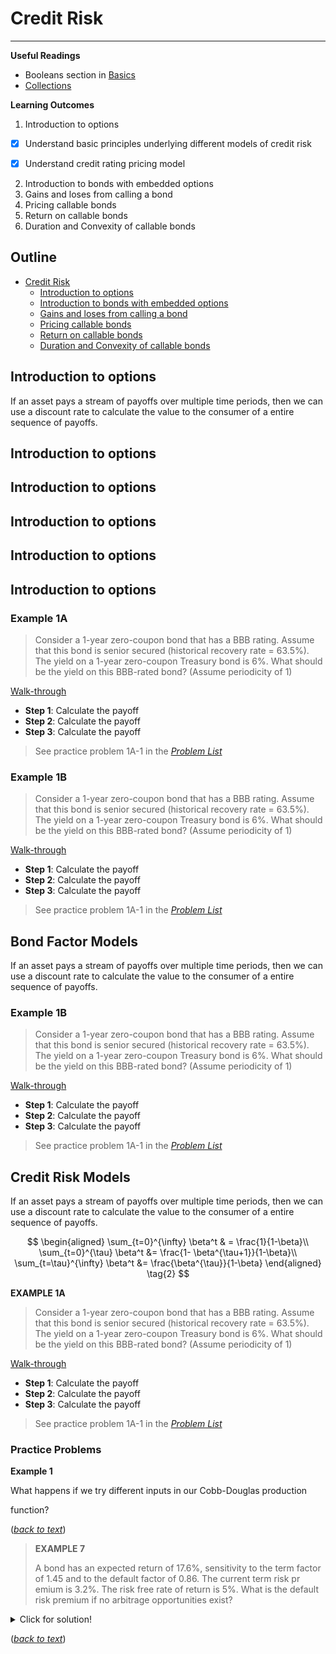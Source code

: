 # Credit Risk

---

**Useful Readings**

- Booleans section in [Basics](basics.ipynb)  
- [Collections](collections.ipynb)  

**Learning Outcomes**

1. Introduction to options

  - [x] Understand basic principles underlying different models of credit risk 
  - [x] Understand credit rating pricing model
  

2. Introduction to bonds with embedded options
3. Gains and loses from calling a bond
4. Pricing callable bonds
5. Return on callable bonds
6. Duration and Convexity of callable bonds
  
 

## Outline

- [Credit Risk](#Credit-Risk)  
  - [Introduction to options](##Introduction-to-options)  
  - [Introduction to bonds with embedded options](##Introduction-to-bonds-with-embedded-options)  
  - [Gains and loses from calling a bond](##Gains-and-loses-from-calling-a-bond) 
  - [Pricing callable bonds](##Pricing-callable-bonds)  
  - [Return on callable bonds](##Return-on-callable-bonds)  
  - [Duration and Convexity of callable bonds](##Duration-and-Convexity-of-callable-bonds) 

## Introduction to options
If an asset pays a stream of payoffs over multiple time periods, then we
can use a discount rate to calculate the value to the consumer of a entire
sequence of payoffs.

## Introduction to options

## Introduction to options

## Introduction to options

## Introduction to options

## Introduction to options





<a id='exerciselist-1'></a>

### Example 1A

> Consider a 1-year zero-coupon bond that has a BBB rating. Assume that this bond is senior secured (historical recovery rate = 63.5%). The yield on a 1-year zero-coupon Treasury bond is 6%. What should be the yield on this BBB-rated bond? (Assume periodicity of 1)

[Walk-through](http://www.youtube.com/watch?v=YOUTUBE_VIDEO_ID_HERE)

- **Step 1**: Calculate the payoff 
- **Step 2**: Calculate the payoff 
- **Step 3**: Calculate the payoff

>See practice problem 1A-1 in the [*Problem List*](#problemlist-1)

<a id='exerciselist-1'></a>

### Example 1B

> Consider a 1-year zero-coupon bond that has a BBB rating. Assume that this bond is senior secured (historical recovery rate = 63.5%). The yield on a 1-year zero-coupon Treasury bond is 6%. What should be the yield on this BBB-rated bond? (Assume periodicity of 1)

[Walk-through](http://www.youtube.com/watch?v=YOUTUBE_VIDEO_ID_HERE)

- **Step 1**: Calculate the payoff 
- **Step 2**: Calculate the payoff 
- **Step 3**: Calculate the payoff

>See practice problem 1A-1 in the [*Problem List*](#problemlist-1)


## Bond Factor Models

If an asset pays a stream of payoffs over multiple time periods, then we
can use a discount rate to calculate the value to the consumer of a entire
sequence of payoffs.

<a id='exerciselist-1'></a>

### Example 1B

> Consider a 1-year zero-coupon bond that has a BBB rating. Assume that this bond is senior secured (historical recovery rate = 63.5%). The yield on a 1-year zero-coupon Treasury bond is 6%. What should be the yield on this BBB-rated bond? (Assume periodicity of 1)

[Walk-through](http://www.youtube.com/watch?v=YOUTUBE_VIDEO_ID_HERE)

- **Step 1**: Calculate the payoff 
- **Step 2**: Calculate the payoff 
- **Step 3**: Calculate the payoff

>See practice problem 1A-1 in the [*Problem List*](#problemlist-1)


## Credit Risk Models

If an asset pays a stream of payoffs over multiple time periods, then we
can use a discount rate to calculate the value to the consumer of a entire
sequence of payoffs.

<a id='equation-eq-infinite-sums'></a>
$$
\begin{aligned}
\sum_{t=0}^{\infty} \beta^t & = \frac{1}{1-\beta}\\
\sum_{t=0}^{\tau} \beta^t &= \frac{1- \beta^{\tau+1}}{1-\beta}\\
\sum_{t=\tau}^{\infty} \beta^t &=  \frac{\beta^{\tau}}{1-\beta}
\end{aligned} \tag{2}
$$

<a id='exerciselist-1'></a>

**EXAMPLE 1A**

> Consider a 1-year zero-coupon bond that has a BBB rating. Assume that this bond is senior secured (historical recovery rate = 63.5%). The yield on a 1-year zero-coupon Treasury bond is 6%. What should be the yield on this BBB-rated bond? (Assume periodicity of 1)

[Walk-through](http://www.youtube.com/watch?v=YOUTUBE_VIDEO_ID_HERE)

- **Step 1**: Calculate the payoff 
- **Step 2**: Calculate the payoff 
- **Step 3**: Calculate the payoff

>See practice problem 1A-1 in the [*Problem List*](#problemlist-1)

### Practice Problems


<a id='problemlist-1'></a>
**Example 1**

What happens if we try different inputs in our Cobb-Douglas production

function?

([*back to text*](#exercise-1))

<a id='exerciselist-7'></a>

> **EXAMPLE 7**
>
> A bond has an expected return of 17.6%, sensitivity to the term factor of 1.45 and to the default factor of 0.86. The current term risk pr
emium is 3.2%. The risk free rate of return is 5%. What is the default risk premium if no arbitrage opportunities exist?


<details>
  <summary>Click for solution!</summary>
  
  > First Calculate the Price
$$
\begin{aligned}
\sum_{t=0}^{\infty} \beta^t & = \frac{1}{1-\beta}\\
\sum_{t=0}^{\tau} \beta^t &= \frac{1- \beta^{\tau+1}}{1-\beta}\\
\sum_{t=\tau}^{\infty} \beta^t &=  \frac{\beta^{\tau}}{1-\beta}
\end{aligned} \tag{2}
$$
    
  > First Calculate the Price
$$
\begin{aligned}
\sum_{t=0}^{\infty} \beta^t & = \frac{1}{1-\beta}\\
\sum_{t=0}^{\tau} \beta^t &= \frac{1- \beta^{\tau+1}}{1-\beta}\\
\sum_{t=\tau}^{\infty} \beta^t &=  \frac{\beta^{\tau}}{1-\beta}
\end{aligned} \tag{2}
$$
</details>

([*back to text*](#exercise-7))
